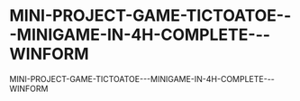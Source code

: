 # MINI-PROJECT-GAME-TICTOATOE---MINIGAME-IN-4H-COMPLETE---WINFORM
MINI-PROJECT-GAME-TICTOATOE---MINIGAME-IN-4H-COMPLETE---WINFORM
